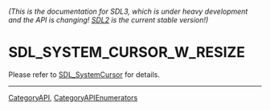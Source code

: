 ###### (This is the documentation for SDL3, which is under heavy development and the API is changing! [SDL2](https://wiki.libsdl.org/SDL2/) is the current stable version!)
# SDL_SYSTEM_CURSOR_W_RESIZE

Please refer to [SDL_SystemCursor](SDL_SystemCursor) for details.

----
[CategoryAPI](CategoryAPI), [CategoryAPIEnumerators](CategoryAPIEnumerators)

